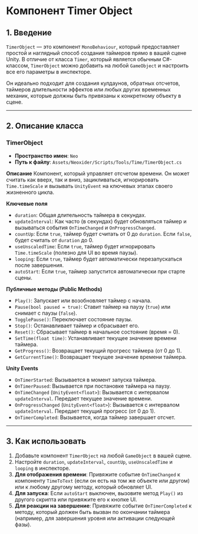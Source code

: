 # Компонент Timer Object

## 1. Введение

`TimerObject` — это компонент `MonoBehaviour`, который предоставляет простой и наглядный способ создания таймеров прямо в вашей сцене Unity. В отличие от класса `Timer`, который является обычным C#-классом, `TimerObject` можно добавить на любой `GameObject` и настроить все его параметры в инспекторе.

Он идеально подходит для создания кулдаунов, обратных отсчетов, таймеров длительности эффектов или любых других временных механик, которые должны быть привязаны к конкретному объекту в сцене.

---

## 2. Описание класса

### TimerObject
- **Пространство имен**: `Neo`
- **Путь к файлу**: `Assets/Neoxider/Scripts/Tools/Time/TimerObject.cs`

**Описание**
Компонент, который управляет отсчетом времени. Он может считать как вверх, так и вниз, зацикливаться, игнорировать `Time.timeScale` и вызывать `UnityEvent` на ключевых этапах своего жизненного цикла.

**Ключевые поля**
- `duration`: Общая длительность таймера в секундах.
- `updateInterval`: Как часто (в секундах) будет обновляться таймер и вызываться события `OnTimeChanged` и `OnProgressChanged`.
- `countUp`: Если `true`, таймер будет считать от 0 до `duration`. Если `false`, будет считать от `duration` до 0.
- `useUnscaledTime`: Если `true`, таймер будет игнорировать `Time.timeScale` (полезно для UI во время паузы).
- `looping`: Если `true`, таймер будет автоматически перезапускаться после завершения.
- `autoStart`: Если `true`, таймер запустится автоматически при старте сцены.

**Публичные методы (Public Methods)**
- `Play()`: Запускает или возобновляет таймер с начала.
- `Pause(bool paused = true)`: Ставит таймер на паузу (`true`) или снимает с паузы (`false`).
- `TogglePause()`: Переключает состояние паузы.
- `Stop()`: Останавливает таймер и сбрасывает его.
- `Reset()`: Сбрасывает таймер в начальное состояние (время = 0).
- `SetTime(float time)`: Устанавливает текущее значение времени таймера.
- `GetProgress()`: Возвращает текущий прогресс таймера (от 0 до 1).
- `GetCurrentTime()`: Возвращает текущее значение времени таймера.

**Unity Events**
- `OnTimerStarted`: Вызывается в момент запуска таймера.
- `OnTimerPaused`: Вызывается при постановке таймера на паузу.
- `OnTimeChanged` (`UnityEvent<float>`): Вызывается с интервалом `updateInterval`. Передает текущее значение времени.
- `OnProgressChanged` (`UnityEvent<float>`): Вызывается с интервалом `updateInterval`. Передает текущий прогресс (от 0 до 1).
- `OnTimerCompleted`: Вызывается, когда таймер завершает отсчет.

---

## 3. Как использовать

1.  Добавьте компонент `TimerObject` на любой `GameObject` в вашей сцене.
2.  Настройте `duration`, `updateInterval`, `countUp`, `useUnscaledTime` и `looping` в инспекторе.
3.  **Для отображения времени**: Привяжите событие `OnTimeChanged` к компоненту `TimeToText` (если он есть на том же объекте или другом) или к любому другому методу, который обновляет UI.
4.  **Для запуска**: Если `autoStart` выключен, вызовите метод `Play()` из другого скрипта или привяжите его к кнопке UI.
5.  **Для реакции на завершение**: Привяжите событие `OnTimerCompleted` к методу, который должен быть вызван по окончании таймера (например, для завершения уровня или активации следующей фазы).

